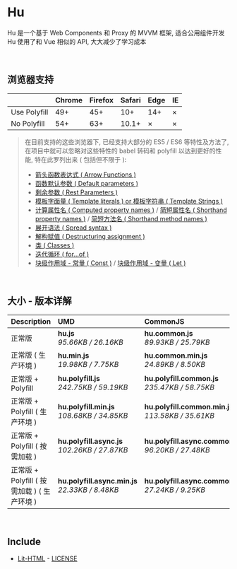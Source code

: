 # Hu
Hu 是一个基于 Web Components 和 Proxy 的 MVVM 框架, 适合公用组件开发<br>
Hu 使用了和 Vue 相似的 API, 大大减少了学习成本

<br>

## 浏览器支持

|              | Chrome | Firefox | Safari | Edge | IE |
| :-           | :-     | :-      | :-     | :-   | :- |
| Use Polyfill | 49+    | 45+     | 10+    | 14+  | ×  |
| No Polyfill  | 54+    | 63+     | 10.1+  | ×    | ×  |

> 在目前支持的这些浏览器下, 已经支持大部分的 ES5 / ES6 等特性及方法了,<br>
> 在项目中就可以忽略对这些特性的 babel 转码和 polyfill 以达到更好的性能, 特在此罗列出来 ( 包括但不限于 ): <br>
  > - [箭头函数表达式 ( Arrow Functions )](https://developer.mozilla.org/zh-CN/docs/Web/JavaScript/Reference/Functions/Arrow_functions)
  > - [函数默认参数 ( Default parameters )](https://developer.mozilla.org/zh-CN/docs/Web/JavaScript/Reference/Functions/Default_parameters)
  > - [剩余参数 ( Rest Parameters )](https://developer.mozilla.org/zh-CN/docs/Web/JavaScript/Reference/Functions/Rest_parameters)
  > - [模板字面量 ( Template literals ) or 模板字符串 ( Template Strings )](https://developer.mozilla.org/zh-CN/docs/Web/JavaScript/Reference/template_strings)
  > - [计算属性名 ( Computed property names )](https://developer.mozilla.org/zh-CN/docs/Web/JavaScript/Reference/Operators/Object_initializer#计算属性名) / [简短属性名 ( Shorthand property names )](https://developer.mozilla.org/zh-CN/docs/Web/JavaScript/Reference/Operators/Object_initializer#属性定义) / [简短方法名 ( Shorthand method names )](https://developer.mozilla.org/zh-CN/docs/Web/JavaScript/Reference/Operators/Object_initializer#方法定义)
  > - [展开语法 ( Spread syntax )](https://developer.mozilla.org/zh-CN/docs/Web/JavaScript/Reference/Operators/Spread_syntax)
  > - [解构赋值 ( Destructuring assignment )](https://developer.mozilla.org/zh-CN/docs/Web/JavaScript/Reference/Operators/Destructuring_assignment)
  > - [类 ( Classes )](https://developer.mozilla.org/zh-CN/docs/Web/JavaScript/Reference/Classes)
  > - [迭代循环 ( for...of )](https://developer.mozilla.org/zh-CN/docs/Web/JavaScript/Reference/Statements/for...of)
  > - [块级作用域 - 常量 ( Const )](https://developer.mozilla.org/zh-CN/docs/Web/JavaScript/Reference/Statements/const) / [块级作用域 - 变量 ( Let )](https://developer.mozilla.org/zh-CN/docs/Web/JavaScript/Reference/Statements/let)

<br>

## 大小 - 版本详解
| Description | UMD | CommonJS | ES Module |
| :- | :- | :- | :- |
| 正常版 | **hu.js**<br>*95.66KB / 26.16KB* | **hu.common.js**<br>*89.93KB / 25.79KB* | **hu.esm.js**<br>*89.91KB / 25.77KB* |
| 正常版 ( 生产环境 ) | **hu.min.js**<br>*19.98KB / 7.75KB* | **hu.common.min.js**<br>*24.89KB / 8.50KB* | **hu.esm.min.js**<br>*19.81KB / 7.67KB* |
| 正常版 + Polyfill | **hu.polyfill.js**<br>*242.75KB / 59.19KB* | **hu.polyfill.common.js**<br>*235.47KB / 58.75KB* | **hu.polyfill.esm.js**<br>*235.45KB / 58.74KB* |
| 正常版 + Polyfill ( 生产环境 ) | **hu.polyfill.min.js**<br>*108.68KB / 34.85KB* | **hu.polyfill.common.min.js**<br>*113.58KB / 35.61KB* | **hu.polyfill.esm.min.js**<br>*108.51KB / 34.79KB* |
| 正常版 + Polyfill ( 按需加载 ) | **hu.polyfill.async.js**<br>*102.26KB / 27.87KB* | **hu.polyfill.async.common.js**<br>*96.20KB / 27.48KB* | **hu.polyfill.async.esm.js**<br>*96.18KB / 27.47KB* |
| 正常版 + Polyfill ( 按需加载 ) ( 生产环境 ) | **hu.polyfill.async.min.js**<br>*22.33KB / 8.48KB* | **hu.polyfill.async.common.min.js**<br>*27.24KB / 9.25KB* | **hu.polyfill.async.esm.min.js**<br>*22.17KB / 8.41KB* |

<br>

## Include
  - [Lit-HTML](https://github.com/Polymer/lit-html) \- [LICENSE](https://github.com/Polymer/lit-html/blob/master/LICENSE)